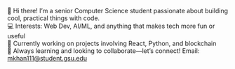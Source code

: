 

👋 Hi there! I’m a senior Computer Science student passionate about building cool, practical things with code.                                    
💻 Interests: Web Dev, AI/ML, and anything that makes tech more fun or useful              
🚀 Currently working on projects involving React, Python, and blockchain   
🌱 Always learning and looking to collaborate—let’s connect!
Email: mkhan111@student.gsu.edu
